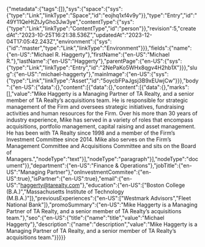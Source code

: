 {"metadata":{"tags":[]},"sys":{"space":{"sys":{"type":"Link","linkType":"Space","id":"eojhq1xf4v9y"}},"type":"Entry","id":"49Y11QeHtZtJyGho3Jw3ye","contentType":{"sys":{"type":"Link","linkType":"ContentType","id":"person"}},"revision":5,"createdAt":"2023-10-25T16:21:38.536Z","updatedAt":"2023-12-04T17:05:42.243Z","environment":{"sys":{"id":"master","type":"Link","linkType":"Environment"}}},"fields":{"name":{"en-US":"Michael R. Haggerty"},"firstName":{"en-US":"Michael R."},"lastName":{"en-US":"Haggerty"},"parentPage":{"en-US":{"sys":{"type":"Link","linkType":"Entry","id":"2NePaKo5WHx8qgv4H2hb1X"}}},"slug":{"en-US":"michael-haggerty"},"mainImage":{"en-US":{"sys":{"type":"Link","linkType":"Asset","id":"5oycbFPaJgsj3B9xEUwjCw"}}},"body":{"en-US":{"data":{},"content":[{"data":{},"content":[{"data":{},"marks":[],"value":"Mike Haggerty is a Managing Partner of TA Realty, and a senior member of TA Realty’s acquisitions team. He is responsible for strategic management of the Firm and oversees strategic initiatives, fundraising activities and human resources for the Firm. Over his more than 30 years of industry experience, Mike has served in a variety of roles that encompass acquisitions, portfolio management, capital raising and asset management. He has been with TA Realty since 1998 and a member of the Firm’s Investment Committee since 2014. Mike also serves on the Firm’s Management Committee and Acquisitions Committee and sits on the Board of Managers.","nodeType":"text"}],"nodeType":"paragraph"}],"nodeType":"document"}},"department":{"en-US":"Finance & Operations"},"jobTitle":{"en-US":"Managing Partner"},"onInvestmentCommitee":{"en-US":true},"isPartner":{"en-US":true},"email":{"en-US":"haggerty@tarealty.com"},"education":{"en-US":["Boston College (B.A.)","Massachusetts Institute of Technology (M.B.A.)"]},"previousExperiences":{"en-US":["Westmark Advisors","Fleet National Bank"]},"promoSummary":{"en-US":"Mike Haggerty is a Managing Partner of TA Realty, and a senior member of TA Realty’s acquisitions team."},"seo":{"en-US":{"title":{"name":"title","value":"Michael Haggerty"},"description":{"name":"description","value":"Mike Haggerty is a Managing Partner of TA Realty, and a senior member of TA Realty’s acquisitions team."}}}}}